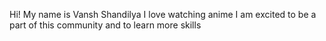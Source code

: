 Hi! My name is Vansh Shandilya
I love watching anime
I am excited to be a part of this community and to learn more skills